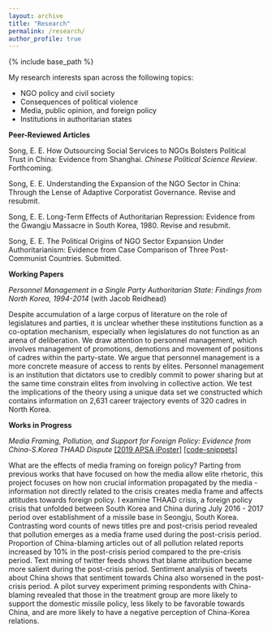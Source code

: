 ```yaml
---
layout: archive
title: "Research"
permalink: /research/
author_profile: true
---
```


{% include base_path %}

My research interests span across the following topics:

- NGO policy and civil society
- Consequences of political violence
- Media, public opinion, and foreign policy
- Institutions in authoritarian states

**Peer-Reviewed Articles**

Song, E. E. How Outsourcing Social Services to NGOs Bolsters Political Trust in China: Evidence from Shanghai. *Chinese Political Science Review*. Forthcoming.

Song, E. E. Understanding the Expansion of the NGO Sector in China: Through the Lense of Adaptive Corporatist Governance. Revise and resubmit.

Song, E. E. Long-Term Effects of Authoritarian Repression: Evidence from the Gwangju Massacre in South Korea, 1980. Revise and resubmit.

Song, E. E. The Political Origins of NGO Sector Expansion Under Authoritarianism: Evidence from Case Comparison of Three Post-Communist Countries. Submitted.       

**Working Papers**

*Personnel Management in a Single Party Authoritarian State: Findings from North Korea, 1994-2014* (with Jacob Reidhead)

Despite accumulation of a large corpus of literature on the role of legislatures and parties, it is unclear whether these institutions function as a co-optation mechanism, especially when legislatures do not function as an arena of deliberation. We draw attention to personnel management, which involves management of promotions, demotions and movement of positions of cadres within the party-state. We argue that personnel management is a more concrete measure of access to rents by elites. Personnel management is an institution that dictators use to credibly commit to power sharing but at the same time constrain elites from involving in collective action. We test the implications of the theory using a unique data set we constructed which contains information on 2,631 career trajectory events of 320 cadres in North Korea.

**Works in Progress**

*Media Framing, Pollution, and Support for Foreign Policy: Evidence from China-S.Korea THAAD Dispute*
[[2019 APSA iPoster]](https://apsa2019-apsa.ipostersessions.com/default.aspx?s=DF-1D-34-3D-64-33-21-12-B0-42-57-A1-87-AC-68-E1)
[[code-snippets]](/files/apsa_poster_analysis.html)

What are the effects of media framing on foreign policy? Parting from previous works that have focused on how the media allow elite rhetoric, this project focuses on how non crucial information propagated by the media - information not directly related to the crisis creates media frame and affects attitudes towards foreign policy. I examine THAAD crisis, a foreign policy crisis that unfolded between South Korea and China during July 2016 - 2017 period over establishment of a missile base in Seongju, South Korea. Contrasting word counts of news titles pre and post-crisis period revealed that pollution emerges as a media frame used during the post-crisis period. Proportion of China-blaming articles out of all pollution related reports increased by 10% in the post-crisis period compared to the pre-crisis period. Text mining of twitter feeds shows that blame attribution became more salient during the post-crisis period. Sentiment analysis of tweets about China shows that sentiment towards China also worsened in the post-crisis period. A pilot survey experiment priming respondents with China-blaming revealed that those in the treatment group are more likely to support the domestic missile policy, less likely to be favorable towards China, and are more likely to have a negative perception of China-Korea relations.
